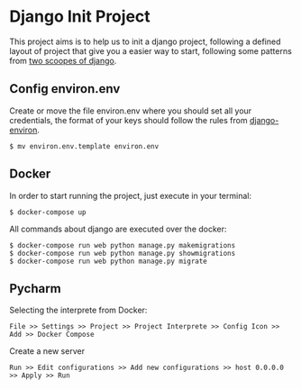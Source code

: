 # Django Init Project

This project aims is to help us to init a django project, following a defined layout of project that give you a easier way to start, following some patterns from [two scoopes of django](https://www.twoscoopspress.com "Two scoops Page").


## Config environ.env
Create or move the file environ.env where you should set all your credentials, the format of your keys should follow the rules from [django-environ](https://github.com/joke2k/django-environ "Django Environ Page").
```
$ mv environ.env.template environ.env
```

## Docker
In order to start running the project, just execute in your terminal:
```
$ docker-compose up
```

All commands about django are executed over the docker: 
```
$ docker-compose run web python manage.py makemigrations
$ docker-compose run web python manage.py showmigrations
$ docker-compose run web python manage.py migrate
```

## Pycharm

Selecting the interprete from Docker:

```
File >> Settings >> Project >> Project Interprete >> Config Icon >> Add >> Docker Compose
```

Create a new server

```
Run >> Edit configurations >> Add new configurations >> host 0.0.0.0 >> Apply >> Run
```
